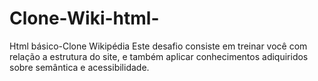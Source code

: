 # Clone-Wiki-html-
Html básico-Clone Wikipédia
Este desafio consiste em treinar você com relação a estrutura do site, e também aplicar conhecimentos adiquiridos sobre semântica e acessibilidade.
